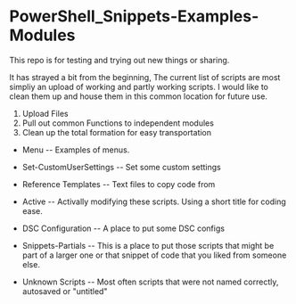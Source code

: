 # PowerShell_Snippets-Examples-Modules

This repo is for testing and trying out new things or sharing.  

It has strayed a bit from the beginning, The current list of scripts are most simpliy an upload of working and partly working scripts.  I would like to clean them up and house them in this common location for future use.

1. Upload Files
1. Pull out common Functions to independent modules
1. Clean up the total formation for easy transportation

- Menu
-- Examples of menus.  

- Set-CustomUserSettings
-- Set some custom settings

- Reference Templates
-- Text files to copy code from

- Active
-- Activally modifying these scripts.  Using a short title for coding ease.  

- DSC Configuration
-- A place to put some DSC configs

-	Snippets-Partials 
-- This is a place to put those scripts that might be part of a larger one or that snippet of code that you liked from someone else.

-	Unknown Scripts
-- Most often scripts that were not named correctly, autosaved or "untitled"
  
